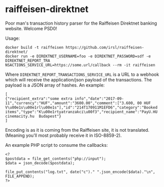 # raiffeisen-direktnet
Poor man's transaction history parser for the Raiffeisen Direktnet banking website. Welcome PSD0!

Usage:

```
docker build -t raiffeisen https://github.com/irsl/raiffeisen-direktnet/
docker run -e DIREKTNET_USERNAME=foo -e DIREKTNET_PASSWORD=sdf -e DIREKTNET_REPORT_TRA
NSACTIONS_SERVICE_URL=https://some.url/callback --rm -it raiffeisen
```

Where `DIREKTNET_REPORT_TRANSACTIONS_SERVICE_URL` is a URL to a webhook which will receive the application/json payload of the transactions. The payload is a JSON array of hashes. An example:

```
[
{"recipient_extra":"some extra info","date":"2017-09-11","currency":"HUF","amount":"3600.00","comment":["3.600, 00 HUF V\u00e1s\u00e1rl\u00e1s"],"id":"214T170911M1EFD6","category":"Booked items","type":"K\u00e1rtyatranzakci\u00f3","recipient_name":"PayU.HU cinemacity.hu  Budapest"}
]
```

Encoding is as it is coming from the Raiffeisen site, it is not translated. (Meaning you'll most probably receive it in ISO-8859-2).

An example PHP script to consume the callbacks:

```
<?
$postdata = file_get_contents("php://input");
$data = json_decode($postdata);

file_put_contents("log.txt", date("c")." ".json_encode($data)."\n", FILE_APPEND);
?>
```
